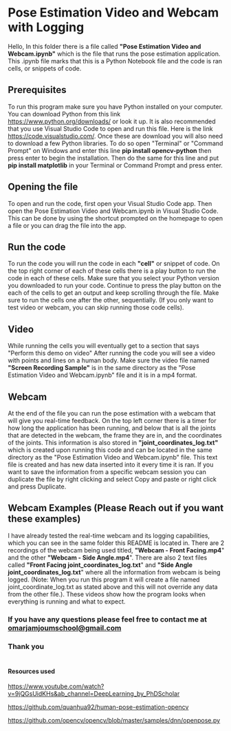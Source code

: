 # Pose Estimation Video and Webcam with Logging

Hello, In this folder there is a file called **"Pose Estimation Video and Webcam.ipynb"** which is the file that runs the pose estimation application. This .ipynb file marks that this is a Python Notebook file and the code is ran cells, or snippets of code. 

## Prerequisites 
To run this program make sure you have Python installed on your computer. You can download Python from this link https://www.python.org/downloads/ or look it up. It is also recommended that you use Visual Studio Code to open and run this file. Here is the link https://code.visualstudio.com/. Once these are download you will also need to download a few Python libraries. To do so open "Terminal" or "Command Prompt" on Windows and enter this line **pip install opencv-python** then press enter to begin the installation. Then do the same for this line and put  **pip install matplotlib** in your Terminal or Command Prompt and press enter. 


## Opening the file

To open and run the code, first open your Visual Studio Code app. Then open the Pose Estimation Video and Webcam.ipynb in Visual Studio Code. This can be done by using the shortcut prompted on the homepage to open a file or you can drag the file into the app. 

## Run the code

To run the code you will run the code in each **"cell"** or snippet of code. On the top right corner of each of these cells there is a play button to run the code in each of these cells. Make sure that you select your Python version you downloaded to run your code. Continue to press the play button on the each of the cells to get an output and keep scrolling through the file. Make sure to run the cells one after the other, sequentially. (If you only want to test video or webcam, you can skip running those code cells).

## Video

While running the cells you will eventually get to a section that says "Perform this demo on video" After running the code you will see a video with points and lines on a human body. Make sure the video file named **"Screen Recording Sample"** is in the same directory as the "Pose Estimation Video and Webcam.ipynb" file and it is in a mp4 format.

## Webcam

At the end of the file you can run the pose estimation with a webcam that will give you real-time feedback. On the top left corner there is a timer for how long the application has been running, and below that is all the joints that are detected in the webcam, the frame they are in, and the coordinates of the joints. This information is also stored in **"joint_coordinates_log.txt"** which is created upon running this code and can be located in the same directory as the "Pose Estimation Video and Webcam.ipynb" file. This text file is created and has new data inserted into it every time it is ran. If you want to save the information from a specific webcam session you can duplicate the file by right clicking and select Copy and paste or right click and press Duplicate. 

## Webcam Examples (Please Reach out if you want these examples)
I have already tested the real-time webcam and its logging capabilities, which you can see in the same folder this README is located in. There are 2 recordings of the webcam being used titled, **"Webcam - Front Facing.mp4**" and the other **"Webcam - Side Angle.mp4**". There are also 2 text files called **"Front Facing joint_coordinates_log.txt**" and **"Side Angle joint_coordinates_log.txt**" where all the information from webcam is being logged.  (Note: When you run this program it will create a file named joint_coordinate_log.txt as stated above and this will not override any data from the other file.). These videos show how the program looks when everything is running and what to expect. 

### If you have any questions please feel free to contact me at omarjamjoumschool@gmail.com
### Thank you

	

#
#### Resources used
https://www.youtube.com/watch?v=9jQGsUidKHs&ab_channel=DeepLearning_by_PhDScholar

https://github.com/quanhua92/human-pose-estimation-opencv

https://github.com/opencv/opencv/blob/master/samples/dnn/openpose.py
